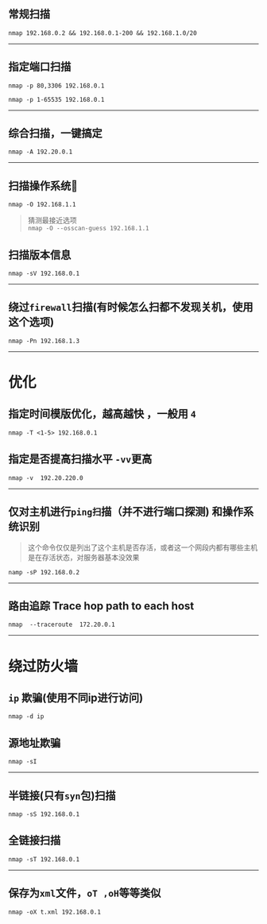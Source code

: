 ## 常规扫描

`nmap 192.168.0.2 && 192.168.0.1-200 && 192.168.1.0/20`

----------

## 指定端口扫描

`nmap -p 80,3306 192.168.0.1`

`nmap -p 1-65535 192.168.0.1`


----------------

## 综合扫描，一键搞定

`nmap -A 192.20.0.1`

--------------

##  扫描操作系统
`nmap -O 192.168.1.1`

> 猜测最接近选项<br>
`nmap -O --osscan-guess 192.168.1.1`

## 扫描版本信息
`nmap -sV 192.168.0.1`

-----------------

## 绕过`firewall`扫描(有时候怎么扫都不发现关机，使用这个选项)

`nmap -Pn 192.168.1.3`


-----------------------
# 优化

## 指定时间模版优化，越高越快 ，一般用 `4`

`nmap -T <1-5> 192.168.0.1`



##  指定是否提高扫描水平 `-vv`更高

`nmap -v  192.20.220.0`

----------------------------

## 仅对主机进行`ping扫`描（并不进行端口探测) 和操作系统识别
> 这个命令仅仅是列出了这个主机是否存活，或者这一个网段内都有哪些主机是在存活状态，对服务器基本没效果
 
`namp -sP 192.168.0.2 `


-----------------------------

## 路由追踪 Trace hop path to each host

 `nmap  --traceroute  172.20.0.1 `


---------------------------
#  绕过防火墙

## `ip` 欺骗(使用不同ip进行访问)
`nmap -d ip`

## 源地址欺骗
`nmap -sI`

-----------------------------

## 半链接(只有`syn`包)扫描

`nmap -sS 192.168.0.1`

## 全链接扫描

`nmap -sT 192.168.0.1`



-------------------
## 保存为`xml`文件，`oT ,oH`等等类似

`nmap -oX t.xml 192.168.0.1`